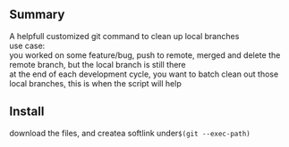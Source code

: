 ## Summary
A helpfull customized git command to clean up local branches   
use case:   
you worked on some feature/bug, push to remote, merged and delete the remote branch, but the local branch is still there   
at the end of each development cycle, you want to batch clean out those local branches, this is when the script will help

## Install
download the files, and createa softlink under`$(git --exec-path)`
